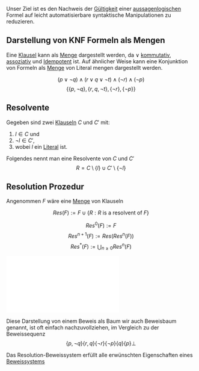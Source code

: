 
Unser Ziel ist es den Nachweis der [Gültigkeit](Gültig.md) einer [aussagenlogischen](Aussagenlogik.md) Formel auf leicht automatisierbare syntaktische Manipulationen zu reduzieren.

## Darstellung von KNF Formeln als Mengen

Eine [Klausel](Klausel.md) kann als [Menge](Mengen.md) dargestellt werden, da $\lor$  [kommutativ](Kommutativgesetz.md), [assoziativ](Assoziativgesetz.md) und [Idempotent](Axiome%20der%20Boolschen%20Algebra.md#Idempotenz) ist. Auf ähnlicher Weise kann eine Konjunktion von Formeln als [Menge](Mengen.md) von Literal mengen dargestellt werden.

$$(p\lor \neg q) \land (r \lor q \lor \neg t) \land (\neg r)\land (\neg p)$$
$$\lbrace\lbrace p, \neg q\rbrace, \lbrace r, q, \neg t\rbrace, \lbrace\neg r\rbrace, \lbrace\neg p\rbrace\rbrace$$

## Resolvente

Gegeben sind zwei [Klauseln](Klausel.md) $C$ und $C'$ mit:
1. $l\in C$ und
2. $\neg l \in C'$,
3. wobei $l$ ein [Literal](Literal.md) ist.

Folgendes nennt man eine Resolvente von $C$ und $C'$
$$R = C \setminus \lbrace l\rbrace \cup C' \setminus \lbrace\neg l \rbrace$$


## Resolution Prozedur

Angenommen $F$ wäre eine [Menge](Mengen.md) von Klauseln

$$Res(F) := F \cup \lbrace R : R \text{ is a resolvent of } F\rbrace$$


$$Res^0(F) := F$$
$$Res^{n+1}(F) := Res(Res^n(F))$$
$$Res^*(F) := \bigcup_{n\ge 0} Res^n(F)$$

![resolution.excalidraw](resolution.excalidraw.md)

Diese Darstellung von einem Beweis als Baum wir auch Beweisbaum genannt, ist oft einfach nachzuvollziehen, im Vergleich zu der Beweissequenz 
$$\lbrace p, \neg q\rbrace\lbrace r, q\rbrace \lbrace\neg r\rbrace\lbrace\neg p\rbrace \lbrace q\rbrace\lbrace p\rbrace\bot$$

Das Resolution-Beweissystem erfüllt alle erwünschten Eigenschaften eines [Beweissystems](Beweissystem.md)

